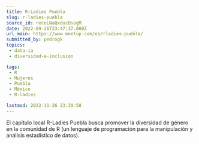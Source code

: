 ```yaml
---
title: R-Ladies Puebla
slug: r-ladies-puebla
source_id: receLNaQxducDsogM
date: 2022-09-26T23:47:37.000Z
url_main: https://www.meetup.com/es/rladies-puebla/
submitted_by: pedrogk
topics: 
 - data-ia
 - diversidad-e-inclusion

tags: 
 - R
 - Mujeres
 - Puebla
 - México
 - R-ladies

lastmod: 2022-11-26 23:29:58
---
```


El capítulo local R-Ladies Puebla busca promover la diversidad de género en la comunidad de R (un lenguaje de programación para la manipulación y análisis estadístico de datos).
